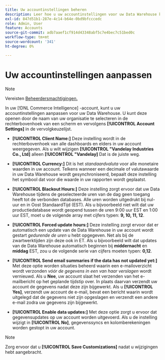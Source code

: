 ```yaml
---
title: Uw accountinstellingen beheren
description: Leer hoe u uw accountinstellingen voor uw Data Warehouse kunt aanpassen.
exl-id: 847d51b1-287e-4c14-b64e-0bd9bfcccedc
role: Admin, User
feature: Accounts
source-git-commit: adb7aaef1cf914d43348abf5c7e4bec7c51bed0c
workflow-type: tm+mt
source-wordcount: '341'
ht-degree: 0%

---
```


# Uw accountinstellingen aanpassen

>[!NOTE]
>
>Vereisten [Beheerdersmachtigingen.](../../administrator/user-management/user-management.md)

In uw [!DNL Commerce Intelligence] -account, kunt u uw accountinstellingen aanpassen voor uw Data Warehouse. U kunt deze openen door de naam van uw organisatie te selecteren in de rechterbovenhoek van een scherm en vervolgens **[!UICONTROL Account Settings]** in de vervolgkeuzelijst.

* **[!UICONTROL Client Name:]** Deze instelling wordt in de rechterbovenhoek van alle dashboards en elders in uw account weergegeven. Als u wilt wijzigen **[!UICONTROL "Vandelay Industries Co., Ltd]** alleen **[!UICONTROL "Vandelay]** Dat is de juiste weg.

* **[!UICONTROL Currency:]** Dit is het *standaardvaluta* voor alle monetaire waarden in uw account. Telkens wanneer een decimale of valutawaarde in uw Data Warehouse wordt gesynchroniseerd, bepaalt deze instelling het symbool dat voor die waarde in uw rapporten wordt geplaatst.

* **[!UICONTROL Blackout Hours:]** Deze instelling zorgt ervoor dat uw Data Warehouse tijdens de geselecteerde uren van de dag geen toegang heeft tot de verbonden databases. Alle uren worden uitgedrukt bij nul-uur en in Oost StandaardTijd (EST). Als u bijvoorbeeld niet wilt dat uw productiedatabase wordt geopend tussen de uren 9:00 uur EST en 1:00 uur EST, moet u de volgende array met cijfers typen: **9, 10, 11, 12**.

* **[!UICONTROL Forced update hours:]** Deze instelling zorgt ervoor dat er automatisch een update van de Data Warehouse in uw account wordt gestart *gedurende de uren* u hebt opgegeven. Net als bij de zwartwerktijden zijn deze ook in ET. Als u bijvoorbeeld wilt dat updates van de Data Warehouse automatisch beginnen bij **middernacht** en **middag** EST, zou u de volgende serie van cijfers moeten typen: **0,12**.

* **[!UICONTROL Send email summaries if the data has not updated yet:]** Met deze optie worden situaties beheerd waarin een e-mailoverzicht wordt verzonden *vóór de gegevens in een van haar verslagen* wordt vernieuwd. Als u **Nee**, uw account slaat het verzenden van het e-mailbericht op het geplande tijdstip over. In plaats daarvan verzendt uw account de gegevens nadat deze zijn bijgewerkt. Als u **[!UICONTROL Yes]**, verzendt uw account de e-mail, bevat een bericht waarin wordt uitgelegd dat de gegevens niet zijn opgeslagen en verzendt een andere e-mail zodra uw gegevens zijn bijgewerkt.

* **[!UICONTROL Enable data updates:]** Met deze optie zorgt u ervoor dat gegevensupdates op uw account worden uitgevoerd. Als u de instelling wijzigt in **[!UICONTROL No]**, gegevenssyncs en kolomberekeningen worden gestopt in uw account.

>[!NOTE]
>
>Zorg ervoor dat u **[!UICONTROL Save Customizations]** nadat u wijzigingen hebt aangebracht.
